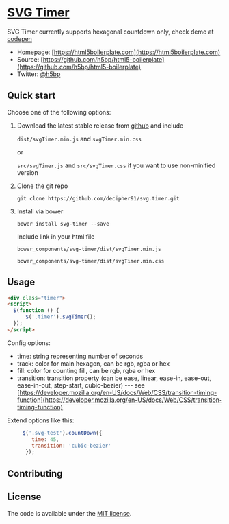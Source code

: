 # [SVG Timer](http://codepen.io/decipher91/pen/rMXYRV)


SVG Timer currently supports hexagonal countdown only, check demo at [codepen](http://codepen.io/decipher91/pen/rMXYRV)

* Homepage: [https://html5boilerplate.com](https://html5boilerplate.com)
* Source: [https://github.com/h5bp/html5-boilerplate](https://github.com/h5bp/html5-boilerplate)
* Twitter: [@h5bp](https://twitter.com/h5bp)


## Quick start

Choose one of the following options:

1. Download the latest stable release from
   [github](https://github.com/decipher91/svg.timer/archive/master.zip)
   and include

   `dist/svgTimer.min.js` and `svgTimer.min.css`

   or

   `src/svgTimer.js` and `src/svgTimer.css` if you want to use non-minified version

2. Clone the git repo

   `git clone https://github.com/decipher91/svg.timer.git`

3. Install via bower

   `bower install svg-timer --save`

   Include link in your html file

   `bower_components/svg-timer/dist/svgTimer.min.js`

   `bower_components/svg-timer/dist/svgTimer.min.css`



## Usage

```html
<div class="timer">
<script>
  $(function () {
      $('.timer').svgTimer();
  });
</script>
```

Config options:

* time: string representing number of seconds
* track: color for main hexagon, can be rgb, rgba or hex
* fill: color for counting fill, can be rgb, rgba or hex
* transition: transition property (can be ease, linear, ease-in, ease-out, ease-in-out, step-start, cubic-bezier) --- see
     [https://developer.mozilla.org/en-US/docs/Web/CSS/transition-timing-function](https://developer.mozilla.org/en-US/docs/Web/CSS/transition-timing-function)

Extend options like this:
```javascript
     $('.svg-test').countDown({
        time: 45,
        transition: 'cubic-bezier'
      });
```

## Contributing



## License

The code is available under the [MIT license](LICENSE.txt).
